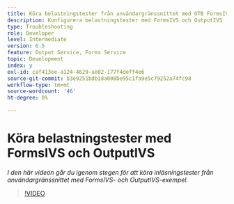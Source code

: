 ```yaml
---
title: Köra belastningstester från användargränssnittet med OTB FormsIVS- och OutputIVS-exempel
description: Konfigurera belastningstester med FormsIVS och OutputIVS
type: Troubleshooting
role: Developer
level: Intermediate
version: 6.5
feature: Output Service, Forms Service
topic: Development
index: y
exl-id: caf413ee-a124-4629-ae02-177f4deff4e6
source-git-commit: b3e9251bdb18a008be95c1fa9e5c79252a74fc98
workflow-type: tm+mt
source-wordcount: '46'
ht-degree: 0%

---
```


# Köra belastningstester med FormsIVS och OutputIVS

*I den här videon går du igenom stegen för att köra inläsningstester från användargränssnittet med FormsIVS- och OutputIVS-exempel.*

>[!VIDEO](https://video.tv.adobe.com/v/335507?quality=12&learn=on)
